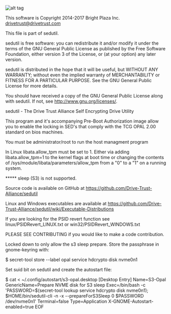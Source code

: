 ![alt tag](https://avatars0.githubusercontent.com/u/13870012?v=3&s=200)

This software is Copyright 2014-2017 Bright Plaza Inc. <drivetrust@drivetrust.com>

This file is part of sedutil.

sedutil is free software: you can redistribute it and/or modify
it under the terms of the GNU General Public License as published by
the Free Software Foundation, either version 3 of the License, or
(at your option) any later version.

sedutil is distributed in the hope that it will be useful,
but WITHOUT ANY WARRANTY; without even the implied warranty of
MERCHANTABILITY or FITNESS FOR A PARTICULAR PURPOSE.  See the
GNU General Public License for more details.

You should have received a copy of the GNU General Public License
along with sedutil.  If not, see <http://www.gnu.org/licenses/>.


sedutil - The Drive Trust Alliance Self Encrypting Drive Utility

This program and it's accompanying Pre-Boot Authorization image allow
you to enable the locking in SED's that comply with the TCG OPAL 2.00
standard on bios machines.   

You must be administrator/root to run the host managment program

In Linux libata.allow_tpm must be set to 1. Either via adding libata.allow_tpm=1 to the kernel flags at boot time 
or changing the contents of /sys/module/libata/parameters/allow_tpm from a "0" to a "1" on a running system.

***** sleep (S3) is not supported.

Source code is available on GitHub at https://github.com/Drive-Trust-Alliance/sedutil 

Linux and Windows executables are available at https://github.com/Drive-Trust-Alliance/sedutil/wiki/Executable-Distributions

If you are looking for the PSID revert function see linux/PSIDRevert_LINUX.txt or win32/PSIDRevert_WINDOWS.txt

PLEASE SEE CONTRIBUTING if you would like to make a code contribution.

Locked down to only allow the s3 sleep prepare.
Store the passphrase in gnome-keyring with:

$ secret-tool store --label opal service hdcrypto disk nvme0n1

Set suid bit on sedutil and create the autostart file:

$ cat <<EOF> ~/.config/autostart/s3-opal.desktop
[Desktop Entry]
Name=S3-Opal
GenericName=Prepare NVME disk for S3 sleep
Exec=/bin/bash -c 'PASSWORD=$(secret-tool lookup service hdcrypto disk nvme0n1); $HOME/bin/sedutil-cli -n -x  --prepareForS3Sleep 0 $PASSWORD /dev/nvme0n1'
Terminal=false
Type=Application
X-GNOME-Autostart-enabled=true
EOF

